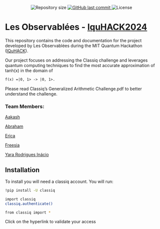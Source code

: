 <p align="center">

  <img alt="Repository size" src="https://img.shields.io/github/repo-size/Yara-R/Insert-cool-name-here-IquHACK2024">

  <a href="https://github.com/Yara-R/Insert-cool-name-here-IquHACK2024/commits/main">
    <img alt="GitHub last commit" src="https://img.shields.io/github/last-commit/dan-albuquerque/conectaP/main">
  </a>

   <img alt="License" src="https://img.shields.io/badge/license-MIT-brightgreen">

</p>

# Les Observablées - <a href="https://github.com/iQuHACK/2024_Classiq/tree/main">IquHACK2024</a>

This repository contains the code and documentation for the project developed by Les Observablées during the MIT Quantum Hackathon (<a href="https://www.iquise.mit.edu/iQuHACK/2024-02-02">IQuHACK</a>). 

Our project focuses on addressing the Classiq challenge and leverages quantum computing techniques to find the most accurate approximation of tanh(x) in the domain of 
```latex
f(x) =|0, 1> -> |0, 1>.
```

Please read Classiq’s Generalized Arithmetic Challenge.pdf to better understand the challenge.



### Team Members:

<a href="https://www.linkedin.com/in/yara-rodrigues-inácio-b14203236/">Aakash</a>

<a href="https://www.linkedin.com/in/yara-rodrigues-inácio-b14203236/">Abraham</a>

<a href="https://www.linkedin.com/in/yara-rodrigues-inácio-b14203236/">Erica</a>

<a href="https://www.linkedin.com/in/yara-rodrigues-inácio-b14203236/">Freesia</a>

<a href="https://www.linkedin.com/in/yara-rodrigues-inácio-b14203236/">Yara Rodrigues Inácio</a>



## Installation

To install you will need a classiq account.
You will run:

```bash
!pip install -U classiq

import classiq
classiq.authenticate()

from classiq import *
```
Click on the hyperlink to validate your access


